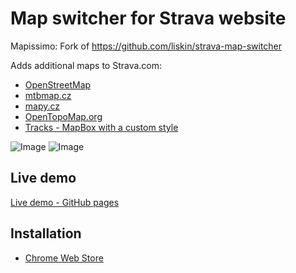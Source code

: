 # Map switcher for Strava website

Mapissimo: Fork of https://github.com/liskin/strava-map-switcher

Adds additional maps to Strava.com:

 - [OpenStreetMap](https://www.openstreetmap.org/)
 - [mtbmap.cz](http://mtbmap.cz/)
 - [mapy.cz](https://mapy.cz/)
 - [OpenTopoMap.org](https://opentopomap.org/)
 - [Tracks - MapBox with a custom style](https://mapbox.com)

 ![Image](../master/web-store/sshot.png?raw=true)
 ![Image](../master/web-store/tracks-sshot.png?raw=true)

## Live demo

 [Live demo - GitHub pages](https://opengrabeso.github.io/mapissimo/)
 
## Installation

 - [Chrome Web Store](https://chrome.google.com/webstore/detail/mapissimo/pepbnlfbmhnpgaoojfoclhbkbefbnkag)
